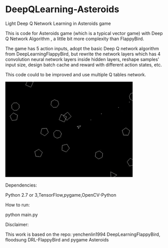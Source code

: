 # DeepQLearning-Asteroids
Light Deep Q Network Learning in Asteroids game

This is code for Asteroids game (which is a typical vector game) with Deep Q Network Algorithm , a little bit more complexity than FlappyBird. 

The game has 5 action inputs, adopt the basic Deep Q network algorithm from DeepLearningFlappyBird, but rewrite the network layers which has 4 convolution neural network layers inside hidden layers, reshape samples' input size, design batch cache and reward with different action states, etc.

This code could to be improved and use multiple Q tables network.

![Alt text](https://github.com/q-casit/DeepQLearning-Asteroids/blob/master/Video_2018-07-02_223638.gif?raw=true "dqn asteroids")

Dependencies:

Python 2.7 or 3,TensorFlow,pygame,OpenCV-Python

How to run:

python main.py

Disclaimer:

This work is based on the repo: yenchenlin1994 DeepLearningFlappyBird,
floodsung DRL-FlappyBird and pygame Asteroids
